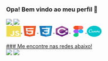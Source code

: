 ### Opa! Bem vindo ao meu perfil 🤙
 
<div>
<a href="https://github.com/Cgustav209">
<img height="180em" src="https://github-readme-stats.vercel.app/api/top-langs/?username=Bianca-Paiva&layout=compact&langs_count=6&theme=tokyonight" style="max-width: 100%;">
<img height="180em" src="https://github-readme-stats.vercel.app/api?username=Bianca-Paiva&show_icons=true&theme=toky…
<img height="180em" src="https://github-readme-stats.vercel.app/api/top-langs/?username=Bianca-Paiva&layout=compact&…
</div>
<div style="display: inline_block"><br>
<img align="center" alt="Js" height="30" width="40" src="https://raw.githubusercontent.com/devicons/devicon/master/icons/javascript/javascript-plain.svg">
<img align="center" alt="HTML" height="30" width="40" src="https://raw.githubusercontent.com/devicons/devicon/master/icons/html5/html5-original.svg">
<img align="center" alt="CSS" height="30" width="40" src="https://raw.githubusercontent.com/devicons/devicon/master/icons/css3/css3-original.svg">
<img align="center" alt="C#" height="30" width="40" src="https://raw.githubusercontent.com/devicons/devicon/master/icons/csharp/csharp-original.svg">
<img align="center" alt="Figma" height="30" width="40" src="https://raw.githubusercontent.com/devicons/devicon/master/icons/figma/figma-original.svg">
<img align="center" alt="Figma" height="30" width="40" src="https://raw.githubusercontent.com/devicons/devicon/master/icons/canva/canva-original.svg">
 
</div>
<br>
### Me encontre nas redes abaixo!
<div> 
<a href="https://www.instagram.com/_ggustav" target="_blank"><img src="https://img.shields.io/badge/-Instagram-%23E4405F?style=for-the-badge&logo=instagram&logoColor=white" target="_blank"></a>
<a href = "mailto:cgubarbosag1604@gmail.com"><img src="https://img.shields.io/badge/-Gmail-%23333?style=for-the-badge&logo=gmail&logoColor=white" target="_blank"></a>
</div>

